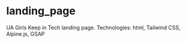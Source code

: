 # landing_page
UA Girls Keep in Tech landing page. Technologies: html, Tailwind CSS, Alpine.js, GSAP
